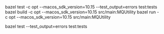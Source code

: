 bazel test -c opt --macos_sdk_version=10.15 --test_output=errors test:tests
bazel build -c opt --macos_sdk_version=10.15 src/main:MQUtility
bazel run -c opt --macos_sdk_version=10.15 src/main:MQUtility


bazel test --test_output=errors test:tests
